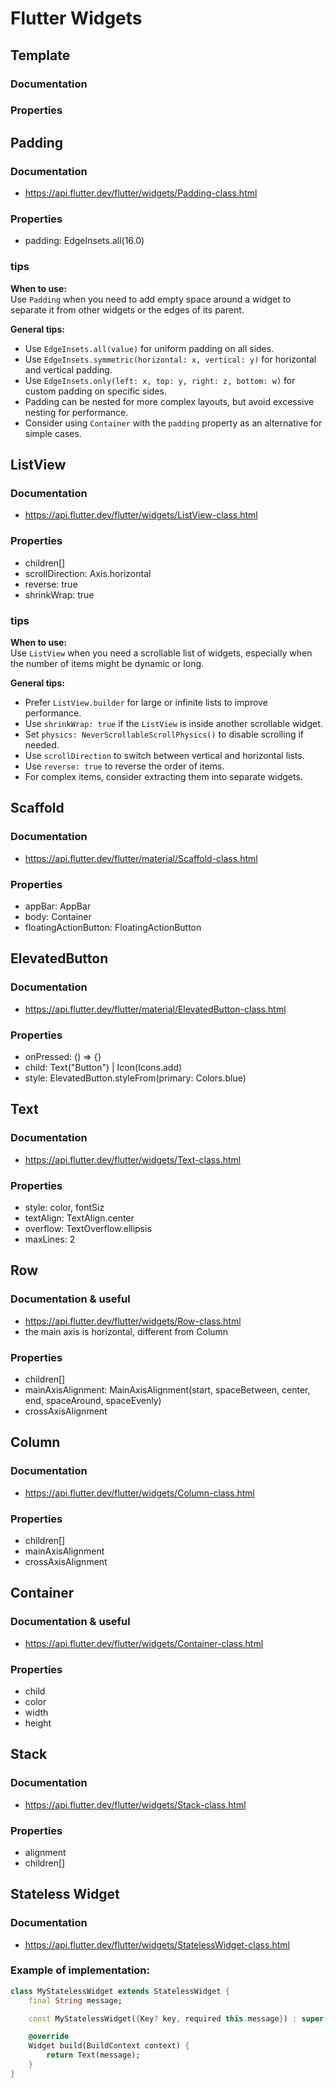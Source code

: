 # Flutter Widgets

<!-- start doc template -->

## Template

### Documentation

### Properties

<!-- end doc template -->

## Padding

### Documentation

- https://api.flutter.dev/flutter/widgets/Padding-class.html

### Properties

- padding: EdgeInsets.all(16.0)

### tips

**When to use:**  
Use `Padding` when you need to add empty space around a widget to separate it from other widgets or the edges of its parent.

**General tips:**

- Use `EdgeInsets.all(value)` for uniform padding on all sides.
- Use `EdgeInsets.symmetric(horizontal: x, vertical: y)` for horizontal and vertical padding.
- Use `EdgeInsets.only(left: x, top: y, right: z, bottom: w)` for custom padding on specific sides.
- Padding can be nested for more complex layouts, but avoid excessive nesting for performance.
- Consider using `Container` with the `padding` property as an alternative for simple cases.

## ListView

### Documentation

- https://api.flutter.dev/flutter/widgets/ListView-class.html

### Properties

- children[]
- scrollDirection: Axis.horizontal
- reverse: true
- shrinkWrap: true

### tips

**When to use:**  
Use `ListView` when you need a scrollable list of widgets, especially when the number of items might be dynamic or long.

**General tips:**

- Prefer `ListView.builder` for large or infinite lists to improve performance.
- Use `shrinkWrap: true` if the `ListView` is inside another scrollable widget.
- Set `physics: NeverScrollableScrollPhysics()` to disable scrolling if needed.
- Use `scrollDirection` to switch between vertical and horizontal lists.
- Use `reverse: true` to reverse the order of items.
- For complex items, consider extracting them into separate widgets.

## Scaffold

### Documentation

- https://api.flutter.dev/flutter/material/Scaffold-class.html

### Properties

- appBar: AppBar
- body: Container
- floatingActionButton: FloatingActionButton

## ElevatedButton

### Documentation

- https://api.flutter.dev/flutter/material/ElevatedButton-class.html

### Properties

- onPressed: () => {}
- child: Text("Button") | Icon(Icons.add)
- style: ElevatedButton.styleFrom(primary: Colors.blue)

## Text

### Documentation

- https://api.flutter.dev/flutter/widgets/Text-class.html

### Properties

- style: color, fontSiz
- textAlign: TextAlign.center
- overflow: TextOverflow.ellipsis
- maxLines: 2

## Row

### Documentation & useful

- https://api.flutter.dev/flutter/widgets/Row-class.html
- the main axis is horizontal, different from Column

### Properties

- children[]
- mainAxisAlignment: MainAxisAlignment(start, spaceBetween, center, end, spaceAround, spaceEvenly)
- crossAxisAlignment

## Column

### Documentation

- https://api.flutter.dev/flutter/widgets/Column-class.html

### Properties

- children[]
- mainAxisAlignment
- crossAxisAlignment
<!-- others -->

## Container

### Documentation & useful

- https://api.flutter.dev/flutter/widgets/Container-class.html

### Properties

- child
- color
- width
- height

## Stack

### Documentation

- https://api.flutter.dev/flutter/widgets/Stack-class.html

### Properties

- alignment
- children[]

## Stateless Widget

### Documentation

- https://api.flutter.dev/flutter/widgets/StatelessWidget-class.html

### Example of implementation:

```dart
class MyStatelessWidget extends StatelessWidget {
    final String message;

    const MyStatelessWidget({Key? key, required this.message}) : super(key: key);

    @override
    Widget build(BuildContext context) {
        return Text(message);
    }
}
```
